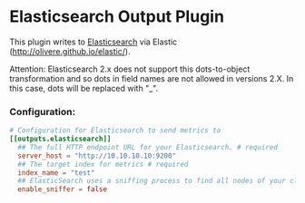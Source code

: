 # Elasticsearch Output Plugin

This plugin writes to [Elasticsearch](https://www.elastic.co) via Elastic (http://olivere.github.io/elastic/).

Attention: 
Elasticsearch 2.x does not support this dots-to-object transformation and so dots in field names are not allowed in versions 2.X.
In this case, dots will be replaced with "_".

### Configuration:

```toml
# Configuration for Elasticsearch to send metrics to
[[outputs.elasticsearch]]
  ## The full HTTP endpoint URL for your Elasticsearch. # required
  server_host = "http://10.10.10.10:9200"
  ## The target index for metrics # required
  index_name = "test"
  ## ElasticSearch uses a sniffing process to find all nodes of your cluster by default, automatically
  enable_sniffer = false
